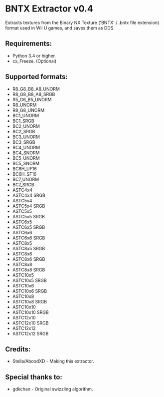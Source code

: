 # BNTX Extractor v0.4
Extracts textures from the Binary NX Texture ('BNTX' / .bntx file extension) format used in Wii U games, and saves them as DDS.  

## Requirements:
* Python 3.4 or higher.
* cx_Freeze. (Optional)

## Supported formats:
* R8_G8_B8_A8_UNORM
* R8_G8_B8_A8_SRGB
* R5_G6_B5_UNORM
* R8_UNORM
* R8_G8_UNORM
* BC1_UNORM
* BC1_SRGB
* BC2_UNORM
* BC2_SRGB
* BC3_UNORM
* BC3_SRGB
* BC4_UNORM
* BC4_SNORM
* BC5_UNORM
* BC5_SNORM
* BC6H_UF16
* BC6H_SF16
* BC7_UNORM
* BC7_SRGB
* ASTC4x4
* ASTC4x4 SRGB
* ASTC5x4
* ASTC5x4 SRGB
* ASTC5x5
* ASTC5x5 SRGB
* ASTC6x5
* ASTC6x5 SRGB
* ASTC6x6
* ASTC6x6 SRGB
* ASTC8x5
* ASTC8x5 SRGB
* ASTC8x6
* ASTC8x6 SRGB
* ASTC8x8
* ASTC8x8 SRGB
* ASTC10x5
* ASTC10x5 SRGB
* ASTC10x6
* ASTC10x6 SRGB
* ASTC10x8
* ASTC10x8 SRGB
* ASTC10x10
* ASTC10x10 SRGB
* ASTC12x10
* ASTC12x10 SRGB
* ASTC12x12
* ASTC12x12 SRGB

## Credits:
* Stella/AboodXD - Making this extractor.

## Special thanks to:
* gdkchan - Original swizzling algorithm.
